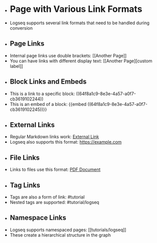 - # Page with Various Link Formats
- Logseq supports several link formats that need to be handled during conversion
- ## Page Links
- Internal page links use double brackets: [[Another Page]]
- You can have links with different display text: [[Another Page][custom label]]
- ## Block Links and Embeds
- This is a link to a specific block: ((64f8a1c9-8e3e-4a57-a0f7-cb3619102244))
- This is an embed of a block: {{embed ((64f8a1c9-8e3e-4a57-a0f7-cb3619102245))}}
- ## External Links
- Regular Markdown links work: [External Link](https://example.com)
- Logseq also supports this format: https://example.com
- ## File Links
- Links to files use this format: [PDF Document](../assets/document.pdf)
- ## Tag Links
- Tags are also a form of link: #tutorial
- Nested tags are supported: #tutorial/logseq
- ## Namespace Links
- Logseq supports namespaced pages: [[tutorials/logseq]]
- These create a hierarchical structure in the graph